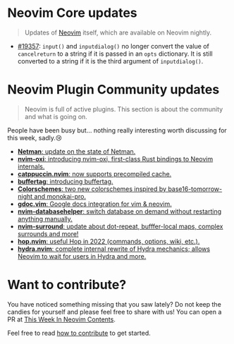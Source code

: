 # Neovim Core updates

> Updates of [Neovim](https://neovim.org) itself, which are available on Neovim nightly.

- [#19357](https://github.com/neovim/neovim/pull/19357): `input()` and `inputdialog()` no longer convert the value of
  `cancelreturn` to a string if it is passed in  an `opts` dictionary. It is still converted to a string if it is the
  third argument of `inputdialog()`.

# Neovim Plugin Community updates

> Neovim is full of active plugins. This section is about the community and what is going on.

People have been busy but… nothing really interesting worth discussing for this week, sadly.😢

- [**Netman**: update on the state of Netman.](https://www.reddit.com/r/neovim/comments/w1fg2e/update_on_the_state_of_netman/)
- [**nvim-oxi**: introducing nvim-oxi, first-class Rust bindings to Neovim internals.](https://www.reddit.com/r/neovim/comments/w19jul/introducing_nvimoxi_firstclass_rust_bindings_to/)
- [**catppuccin.nvim**: now supports precompiled cache.](https://www.reddit.com/r/neovim/comments/w15zim/catppuccinnvim_now_supports_precompiled_cache/)
- [**buffertag**: introducing buffertag.](https://www.reddit.com/r/neovim/comments/w0unus/introducing_buffertag_keep_an_eye_on_your_buffers/)
- [**Colorschemes**: two new colorschemes inspired by base16-tomorrow-night and monokai-pro.](https://www.reddit.com/r/neovim/comments/w0q698/hi_guys_i_designed_two_amazing_colorschemes_for/)
- [**gdoc.vim**: Google docs integration for vim & neovim.](https://www.reddit.com/r/neovim/comments/w0k2k3/gdocvim_google_docs_integration_for_vimneovim/)
- [**nvim-databasehelper**: switch database on demand without restarting anything manually.](https://www.reddit.com/r/neovim/comments/w0jrnz/first_plugin_switch_database_on_demand_without/)
- [**nvim-surround**: update about dot-repeat, bufffer-local maps, complex surrounds and more!](https://www.reddit.com/r/neovim/comments/vxxp0i/update_to_nvimsurround_dotrepeat_bufferlocal_maps/)
- [**hop.nvim**: useful Hop in 2022 (commands, options, wiki, etc.).](https://phaazon.net/blog/hop-2022)
- [**hydra.nvim**: complete internal rewrite of Hydra mechanics; allows Neovim to wait for users in Hydra and more.](https://www.reddit.com/r/neovim/comments/w20cl1/hydra_update/)

# Want to contribute?

You have noticed something missing that you saw lately? Do not keep the candies for yourself and please feel free to
share with us! You can open a PR at [This Week In Neovim Contents](https://github.com/phaazon/this-week-in-neovim-contents).

Feel free to read [how to contribute](https://github.com/phaazon/this-week-in-neovim-contents/README.md#how-to-contribute) to get started.
